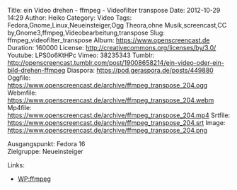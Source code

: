 Title: ein Video drehen - ffmpeg - Videofilter transpose
Date: 2012-10-29 14:29
Author: Heiko
Category: Video
Tags: Fedora,Gnome,Linux,Neueinsteiger,Ogg Theora,ohne Musik,screencast,CC by,Gnome3,ffmpeg,Videobearbeitung,transpose
Slug: ffmpeg_videofilter_transpose
Album: https://www.openscreencast.de
Duration: 160000
License: http://creativecommons.org/licenses/by/3.0/
Youtube: LPS0o6KtHPc
Vimeo: 38235343
Tumblr: http://openscreencast.tumblr.com/post/19008658214/ein-video-oder-ein-bild-drehen-ffmpeg
Diaspora: https://pod.geraspora.de/posts/449880
Oggfile: https://www.openscreencast.de/archive/ffmpeg_transpose_204.ogg
Webmfile: https://www.openscreencast.de/archive/ffmpeg_transpose_204.webm
Mp4file: https://www.openscreencast.de/archive/ffmpeg_transpose_204.mp4
Srtfile: https://www.openscreencast.de/archive/ffmpeg_transpose_204.srt
Image: https://www.openscreencast.de/archive/ffmpeg_transpose_204.png

Ausgangspunkt: Fedora 16  
Zielgruppe: Neueinsteiger  

Links:

  * [WP:ffmpeg](https://de.wikipedia.org/wiki/Ffmpeg "Link zu WP:ffmpeg" )

